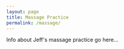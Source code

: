 ```yaml
---
layout: page
title: Massage Practice
permalink: /massage/
---
```


Info about Jeff's massage practice go here...
